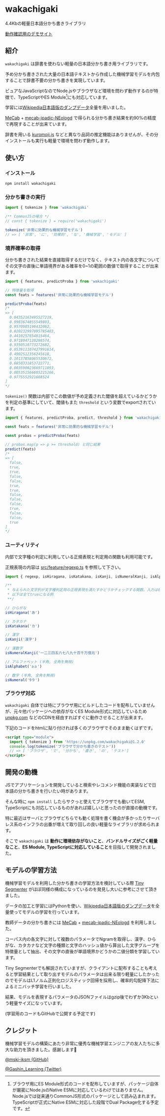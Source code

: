 # wakachigaki

4.4Kbの軽量日本語分かち書きライブラリ

[動作確認用のデモサイト](https://yuhsak.github.io/wakachigaki/)

## 紹介

`wakachigaki` は辞書を使わない軽量の日本語分かち書き用ライブラリです。

予め分かち書きされた大量の日本語テキストから作成した機械学習モデルを内包することで辞書不要の分かち書きを実現しています。

ピュアなJavaScriptなのでNode.jsやブラウザなど環境を問わず動作するのが特徴で、TypeScriptやES Module[^1]にも対応しています。

学習には[Wikipedia日本語版のダンプデータ](https://dumps.wikimedia.org/jawiki/)全量を用いました。

[MeCab](https://taku910.github.io/mecab/) + [mecab-ipadic-NEologd](https://github.com/neologd/mecab-ipadic-neologd) で得られる分かち書き結果を約90%の精度で再現することが出来ています。

辞書を用いる [kuromoji.js](https://github.com/takuyaa/kuromoji.js/) などと異なり品詞の推定機能はありませんが、その分インストールも実行も軽量で環境を問わず動作します。

[^1]: ブラウザ用にES Module形式のコードを配布していますが、パッケージ自体が厳密にNode.jsのNative ESMに対応しているわけではありません。Node.jsでは従来通りCommonJS形式のパッケージとして読み込まれます。TypeScriptが正式にNative ESMに対応した段階でDual Package化する予定です。

## 使い方

### インストール

```sh
npm install wakachigaki
```

### 分かち書きの実行

```ts
import { tokenize } from 'wakachigaki'

/** CommonJSの場合 */
// const { tokenize } = require('wakachigaki')

tokenize('非常に効果的な機械学習モデル')
// => [ '非常', 'に', '効果的', 'な', '機械学習', 'モデル' ]
```

### 境界確率の取得

分かち書きされた結果を直接取得するだけでなく、テキスト内の各文字についてその文字の直後に単語境界がある確率を0~1の範囲の数値で取得することが出来ます。

```ts
import { features, predictProba } from 'wakachigaki'

// 特徴量を取得
const feats = features('非常に効果的な機械学習モデル')

predictProba(feats)
/*
=> [
  0.04352163495527219,
  0.9983674855549803,
  0.9570985196432062,
  0.020232997095785403,
  0.4410257854815464,
  0.9718047120298574,
  0.9350510773272682,
  0.053911107427991614,
  0.4902512356245618,
  0.10137858065530672,
  0.6850331853722771,
  0.003590023669711093,
  0.005351566605225266,
  0.9775552921668524
]
*/
```

`tokenize()` 関数は内部でこの数値が予め定義された閾値を超えているかどうかを判定の基準にしていて、閾値もまた `threshold` という変数でexportされています。

```ts
import { features, predictProba, predict, threshold } from 'wakachigaki'

const feats = features('非常に効果的な機械学習モデル')

const probas = predictProba(feats)

// probas.map(p => p >= threshold) と同じ結果
predict(feats)
/*
=> [
  false,
  true,
  true,
  false,
  false,
  true,
  true,
  false,
  false,
  false,
  true,
  false,
  false,
  true
]
*/
```

### ユーティリティ

内部で文字種の判定に利用している正規表現と判定用の関数も利用可能です。

正規表現の内容は [src/feature/regexp.ts](./src/feature/regexp.ts) を参照して下さい。

```ts
import { regexp, isHiragana, isKatakana, isKanji, isNumeralKanji, isAlphabet, isNumeral } from 'wakachigaki'

/**
 * 与えられた文字列が文字種判定用の正規表現を満たすかどうかチェックする関数。入力は複数文字でもOK
 * 以下は全てtrueになる例
 **/

// ひらがな
isHiragana('あ')

// カタカナ
isKatakana('カ')

// 漢字
isKanji('漢字')

// 漢数字
isNumeralKanji('一二三四五六七八九十百千万億兆')

// アルファベット (半角, 全角を無視)
isAlphabet('aａ')

// 数字 (半角, 全角を無視)
isNumeral('9９')
```

### ブラウザ対応

`wakachigaki` 自体では特にブラウザ用にビルドしたコードを配布していませんが、元々他パッケージへの依存がなくES Module形式に対応しているため [unpkg.com](https://unpkg.com) などのCDNを経由すればすぐに動作させることが出来ます。

下記のコードをhtmlに貼り付ければ多くのブラウザでそのまま動くはずです。

```html
<script type="module">
  import { tokenize } from 'https://unpkg.com/wakachigaki@1.2.0'
  console.log(tokenize('ブラウザで分かち書きのテスト'))
  // => [ 'ブラウザ', 'で', '分かち', '書き', 'の', 'テスト']
</script>
```

## 開発の動機

JSでアプリケーションを開発していると検索やレコメンド機能の実装などで日本語の分かち書きを行いたい時があります。

そんな時に `npm install` したらサクっと使えてブラウザでも動いてESM, TypeScriptにも対応しているものがあれば嬉しいと思ったのが直接の動機です。

特に最近はサーバとブラウザどちらでも動く処理を書く機会が多かったりサーバレス系のインフラの出番が増えて取り回しの良い軽量なライブラリが求められます。

そこで `wakachigaki` は **動作に環境依存がないこと**、**バンドルサイズがごく軽量なこと**、**ES Module, TypeScriptに対応していること**を目指して開発されました。

## モデルの学習方法

機械学習モデルを利用した分かち書きの学習方法を検討している際 [Tiny Segmenter](http://chasen.org/~taku/software/TinySegmenter/) がほぼ同様の構成になっているのを発見し大いに参考にさせて頂きました。

データの加工と学習にはPythonを使い、[Wikipedia日本語版のダンプデータ](https://dumps.wikimedia.org/jawiki/)を全量使ってモデルの学習を行っています。

教師データの分かち書きには [MeCab](https://taku910.github.io/mecab/) + [mecab-ipadic-NEologd](https://github.com/neologd/mecab-ipadic-neologd) を利用しました。

コーパス内の各文字に対して複数のパラメータでNgramを取得し、漢字、ひらがな、カタカナなど文字の種類と文字のハッシュ値から算出した文字グループを特徴量として抽出、その文字の直後が単語境界かどうかの二値分類を学習しています。

Tiny Segmenterでも解説されていますが、クライアントに配布することも考えると学習結果として取り出すモデルのパラメータは出来る限り軽量にしたかったのでモデルはL1ノルム正則化ロジスティック回帰を採用し、確率的勾配降下法によるミニバッチ学習を行いました。

結果、モデルを表現するパラメータのJSONファイルはgzip後でわずか3Kbという軽量サイズになっています。

(学習用のコードもGitHubで公開する予定です)

## クレジット

機械学習モデルの構築にあたり非常に優秀な機械学習エンジニアの友人たちに多大な助力を頂きました。感謝します🙌

[@mski-iksm (GitHub)](https://github.com/mski-iksm)

[@Gashin_Learning (Twitter)](https://twitter.com/Gashin_Learning)
